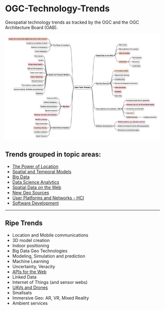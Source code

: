 # OGC-Technology-Trends
Geospatial technology trends as tracked by the OGC and the OGC Architecture Board (OAB).  

![Tech Trends](images/20170317GeoTechTrends.png "Tech Trends Mind Map")

## Trends grouped in topic areas:

   * [The Power of Location](chapter-01.adoc)
   * [Spatial and Temporal Models](chapter-02.adoc)
   * [Big Data](chapter-03.adoc)
   * [Data Science Analytics](chapter-04.adoc)
   * [Spatial Data on the Web](chapter-05.adoc)
   * [New Geo Sources](chapter-06.adoc)
   * [User Platforms and Networks - HCI](chapter-07.adoc)
   * [Software Development](chapter-08.adoc)

___________

## Ripe Trends

* Location and Mobile communications
* 3D model creation
* Indoor positioning
* Big Data Geo Technologies
* Modeling, Simulation and prediction
* Machine Learning
* Uncertainty, Veracity
* [APIs for the Web](RipeTrends/APIs.adoc)
* Linked Data
* Internet of Things (and sensor webs)
* [UAVs and Drones](RipeTrends/UXS.adoc)
* Smallsats
* Immersive Geo: AR, VR, Mixed Reality
* Ambient services
